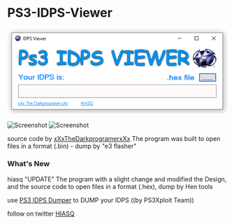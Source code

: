 # PS3-IDPS-Viewer


![Screenshot](idps.png)

![Screenshot](https://img.shields.io/badge/IDPS-V1-blue.svg)  ![Screenshot](https://img.shields.io/badge/FILE-.HEX-red.svg)


source code by [xXxTheDarkprogramerxXx](https://github.com/xXxTheDarkprogramerxXx)
The program was built to open files in a format (.bin) - dump by "e3 flasher"

### What's New

hiasq "UPDATE" The program with a slight change and modified the Design, and the source code to open files in a format (.hex), dump by Hen tools 

use [PS3 IDPS Dumper](http://ps3xploit.com/hfw/dumper/index_idps.html) to DUMP your IDPS ((by PS3Xploit Team))

follow on twitter [HIASQ](https://twitter.com/HIASQ2)
